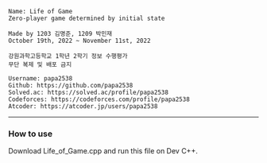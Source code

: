 ```
Name: Life of Game
Zero-player game determined by initial state
```
```
Made by 1203 김명준, 1209 박민재
October 19th, 2022 ~ November 11st, 2022
```
```
강원과학고등학교 1학년 2학기 정보 수행평가
무단 복제 및 배포 금지
```
```
Username: papa2538
Github: https://github.com/papa2538
Solved.ac: https://solved.ac/profile/papa2538
Codeforces: https://codeforces.com/profile/papa2538
Atcoder: https://atcoder.jp/users/papa2538
```
------------
### How to use
Download Life_of_Game.cpp and run this file on Dev C++.
